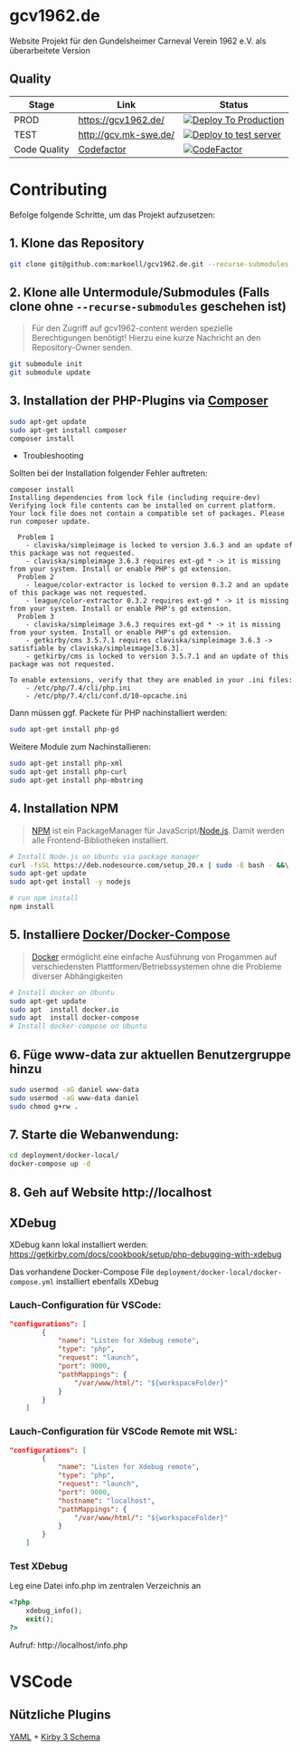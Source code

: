 # gcv1962.de
Website Projekt für den Gundelsheimer Carneval Verein 1962 e.V. als überarbeitete Version

## Quality
| Stage | Link | Status |
| --- | --- | --- |
| PROD | https://gcv1962.de/ | [![Deploy To Production](https://github.com/markoell/gcv1962.de/actions/workflows/deployment.yml/badge.svg?branch=main)][State] |
| TEST | http://gcv.mk-swe.de/ | [![Deploy to test server](https://github.com/markoell/gcv1962.de/actions/workflows/deployment.yml/badge.svg?branch=develop)][State] |
| Code Quality | [Codefactor](https://www.codefactor.io/repository/github/markoell/gcv1962.de) | [![CodeFactor](https://www.codefactor.io/repository/github/markoell/gcv1962.de/badge)](https://www.codefactor.io/repository/github/markoell/gcv1962.de)

# Contributing
Befolge folgende Schritte, um das Projekt aufzusetzen:
## 1. Klone das Repository
```bash
git clone git@github.com:markoell/gcv1962.de.git --recurse-submodules
```
## 2. Klone alle Untermodule/Submodules (Falls clone ohne `--recurse-submodules` geschehen ist)

> Für den Zugriff auf gcv1962-content werden spezielle Berechtigungen benötigt!
  Hierzu eine kurze Nachricht an den Repository-Owner senden.

```bash
git submodule init
git submodule update
```
## 3. Installation der PHP-Plugins via [Composer][Composer]
```bash
sudo apt-get update
sudo apt-get install composer
composer install
```
- Troubleshooting

Sollten bei der Installation folgender Fehler auftreten:
```composer
composer install
Installing dependencies from lock file (including require-dev)
Verifying lock file contents can be installed on current platform.
Your lock file does not contain a compatible set of packages. Please run composer update.

  Problem 1
    - claviska/simpleimage is locked to version 3.6.3 and an update of this package was not requested.
    - claviska/simpleimage 3.6.3 requires ext-gd * -> it is missing from your system. Install or enable PHP's gd extension.
  Problem 2
    - league/color-extractor is locked to version 0.3.2 and an update of this package was not requested.
    - league/color-extractor 0.3.2 requires ext-gd * -> it is missing from your system. Install or enable PHP's gd extension.
  Problem 3
    - claviska/simpleimage 3.6.3 requires ext-gd * -> it is missing from your system. Install or enable PHP's gd extension.
    - getkirby/cms 3.5.7.1 requires claviska/simpleimage 3.6.3 -> satisfiable by claviska/simpleimage[3.6.3].
    - getkirby/cms is locked to version 3.5.7.1 and an update of this package was not requested.

To enable extensions, verify that they are enabled in your .ini files:
    - /etc/php/7.4/cli/php.ini
    - /etc/php/7.4/cli/conf.d/10-opcache.ini

```
Dann müssen ggf. Packete für PHP nachinstalliert werden:
```bash
sudo apt-get install php-gd
```

Weitere Module zum Nachinstallieren:

```bash
sudo apt-get install php-xml
sudo apt-get install php-curl
sudo apt-get install php-mbstring

```

## 4. Installation NPM
> [NPM][Nodejs] ist ein PackageManager für JavaScript/[Node.js][Nodejs]. Damit werden alle Frontend-Bibliotheken installiert.

```bash
# Install Node.js on Ubuntu via package manager
curl -fsSL https://deb.nodesource.com/setup_20.x | sudo -E bash - &&\
sudo apt-get update
sudo apt-get install -y nodejs

# run npm install
npm install
```

## 5. Installiere [Docker/Docker-Compose][Docker]
> [Docker][Docker] ermöglicht eine einfache Ausführung von Progammen auf verschiedensten Plattformen/Betriebssystemen ohne die Probleme diverser Abhängigkeiten
```bash
# Install docker on Ubuntu
sudo apt-get update
sudo apt  install docker.io
sudo apt  install docker-compose
# Install docker-compose on Ubuntu
```
## 6. Füge www-data zur aktuellen Benutzergruppe hinzu
```bash
sudo usermod -aG daniel www-data
sudo usermod -aG www-data daniel
sudo chmod g+rw .
```

## 7. Starte die Webanwendung:
```bash
cd deployment/docker-local/
docker-compose up -d
```
## 8. Geh auf Website http://localhost
## XDebug

XDebug kann lokal installiert werden:
https://getkirby.com/docs/cookbook/setup/php-debugging-with-xdebug

Das vorhandene Docker-Compose File `deployment/docker-local/docker-compose.yml` installiert ebenfalls XDebug

### Lauch-Configuration für VSCode:

```json
"configurations": [
        {
            "name": "Listen for Xdebug remote",
            "type": "php",
            "request": "launch",
            "port": 9000,
            "pathMappings": {
                "/var/www/html/": "${workspaceFolder}"
            }
        }
    ]
```

### Lauch-Configuration für VSCode Remote mit WSL:

```json
"configurations": [
        {
            "name": "Listen for Xdebug remote",
            "type": "php",
            "request": "launch",
            "port": 9000,
            "hostname": "localhost",
            "pathMappings": {
                "/var/www/html/": "${workspaceFolder}"
            }
        }
    ]
```

### Test XDebug

Leg eine Datei info.php im zentralen Verzeichnis an

```php
<?php
    xdebug_info();
    exit();
?>
```

Aufruf: http://localhost/info.php

# VSCode
## Nützliche Plugins
[YAML](https://marketplace.visualstudio.com/items?itemName=redhat.vscode-yaml) + [Kirby 3 Schema](https://github.com/bnomei/kirby3-schema)


[State]: https://github.com/markoell/gcv1962.de/actions/workflows/deployment.yml
[Composer]: https://getcomposer.org/
[Nodejs]: https://nodejs.org/
[Docker]: https://www.docker.com/